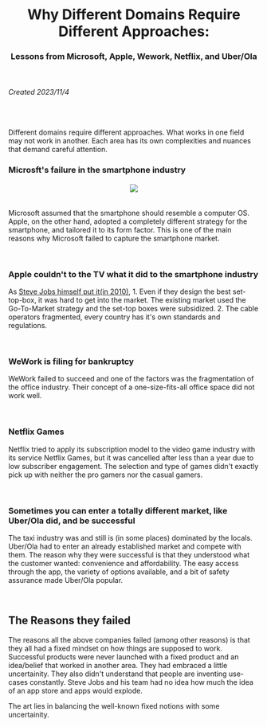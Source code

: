 <h1 align="center">Why Different Domains Require Different Approaches:</h1>

<h3 align="center">Lessons from Microsoft, Apple, Wework, Netflix, and Uber/Ola</h3>

<br>

###### Created 2023/11/4

<br>

Different domains require different approaches. What works in one field may not work in another. Each area has its own complexities and nuances that demand careful attention.

### Microsft's failure in the smartphone industry

<h6 align="center">
  <img src="https://i0.wp.com/stratechery.com/wp-content/uploads/2023/11/attentuatinginnovation-2.png?w=240&ssl=1" />
</h6>

Microsoft assumed that the smartphone should resemble a computer OS. 
Apple, on the other hand, adopted a completely different strategy for the smartphone, and tailored it to its form factor. This is one of the main reasons why Microsoft failed to capture the smartphone market.

<br>

### Apple couldn't to the TV what it did to the smartphone industry

As [Steve Jobs himself put it(in 2010)](https://www.youtube.com/watch?v=i5f8bqYYwps&t=3675s), 1. Even if they design the best set-top-box, it was hard to get into the market. The existing market used the Go-To-Market strategy and the set-top boxes were subsidized. 2. The cable operators fragmented, every country has it's own standards and regulations.

<br>

### WeWork is filing for bankruptcy

WeWork failed to succeed and one of the factors was the fragmentation of the office industry. Their concept of a one-size-fits-all office space did not work well.

<br>

### Netflix Games

Netflix tried to apply its subscription model to the video game industry with its service Netflix Games, but it was cancelled after less than a year due to low subscriber engagement. The selection and type of games didn't exactly pick up with neither the pro gamers nor the casual gamers.

<br>

### Sometimes you can enter a totally different market, like Uber/Ola did, and be successful

The taxi industry was and still is (in some places) dominated by the locals. Uber/Ola had to enter an already established market and compete with them. The reason why they were successful is that they understood what the customer wanted: convenience and affordability. The easy access through the app, the variety of options available, and a bit of safety assurance made Uber/Ola popular.

<br>

## The Reasons they failed

The reasons all the above companies failed (among other reasons) is that they all had a fixed mindset on how things are supposed to work. 
Successful products were never launched with a fixed product and an idea/belief that worked in another area. They had embraced a little uncertainity.
They also didn't understand that people are inventing use-cases constantly. Steve Jobs and his team had no idea how much the idea of an app store and apps would explode. 

The art lies in balancing the well-known fixed notions with some uncertainity.


<br>
